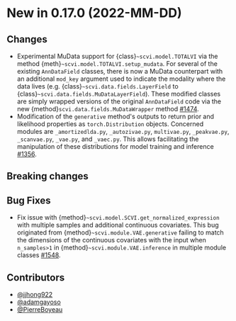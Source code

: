 # New in 0.17.0 (2022-MM-DD)

## Changes

- Experimental MuData support for {class}`~scvi.model.TOTALVI` via the method {meth}`~scvi.model.TOTALVI.setup_mudata`. For several of the existing `AnnDataField` classes, there is now a MuData counterpart with an additional `mod_key` argument used to indicate the modality where the data lives (e.g. {class}`~scvi.data.fields.LayerField` to {class}`~scvi.data.fields.MuDataLayerField`). These modified classes are simply wrapped versions of the original `AnnDataField` code via  the new {method}`scvi.data.fields.MuDataWrapper` method [#1474].
- Modification of the `generative` method's outputs to return prior and likelihood properties as `torch.Distribution` objects. Concerned modules are `_amortizedlda.py`, `_autozivae.py`, `multivae.py`, `_peakvae.py`, `_scanvae.py`, `_vae.py`, and `_vaec.py`. This allows facilitating the manipulation of these distributions for model training and inference [#1356].

## Breaking changes

## Bug Fixes
- Fix issue with {method}`~scvi.model.SCVI.get_normalized_expression` with multiple samples and additional continuous covariates. This bug originated from {method}`~scvi.module.VAE.generative` failing to match the dimensions of the continuous covariates with the input when `n_samples>1` in {method}`~scvi.module.VAE.inference` in multiple module classes [#1548].

## Contributors

- [@jjhong922]
- [@adamgayoso]
- [@PierreBoyeau]

[#1356]: https://github.com/YosefLab/scvi-tools/pull/1356
[#1474]: https://github.com/YosefLab/scvi-tools/pull/1474
[#1548]: https://github.com/YosefLab/scvi-tools/pull/1548

[@jjhong922]: https://github.com/jjhong922
[@adamgayoso]: https://github.com/adamgayoso
[@pierreboyeau]: https://github.com/PierreBoyeau
